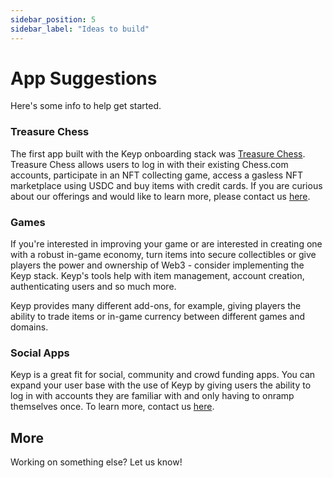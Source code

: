 ```yaml
---
sidebar_position: 5
sidebar_label: "Ideas to build"
---
```


# App Suggestions

Here's some info to help get started.

### Treasure Chess

The first app built with the Keyp onboarding stack was [Treasure Chess](https://treasure.chess.com). Treasure Chess allows users to log in with their existing Chess.com accounts, participate in an NFT collecting game, access a gasless NFT marketplace using USDC and buy items with credit cards. If you are curious about our offerings and would like to learn more, please contact us [here](https://usekeyp.com).

### Games

If you're interested in improving your game or are interested in creating one with a robust in-game economy, turn items into secure collectibles or give players the power and ownership of Web3 - consider implementing the Keyp stack. Keyp's tools help with item management, account creation, authenticating users and so much more.

Keyp provides many different add-ons, for example, giving players the ability to trade items or in-game currency between different games and domains.

### Social Apps

Keyp is a great fit for social, community and crowd funding apps. You can expand your user base with the use of Keyp by giving users the ability to log in with accounts they are familiar with and only having to onramp themselves once. To learn more, contact us [here](https://usekeyp.com).

## More

Working on something else? Let us know!
